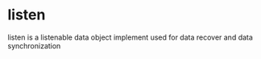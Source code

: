 # listen
listen is a listenable data object implement used for data recover and data synchronization
